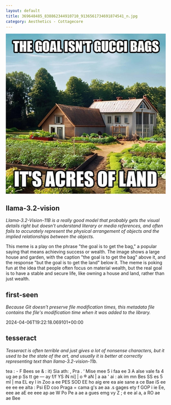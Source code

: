 ```yaml
---
layout: default
title: 369648485_838862344910710_9136561734691874541_n.jpg
category: Aesthetics - Cottagecore
---
```


<div markdown="0"><a href="369648485_838862344910710_9136561734691874541_n.jpg"><img class="photo" src="369648485_838862344910710_9136561734691874541_n.jpg" /></a>

<h2>llama-3.2-vision</h2>
<p><i>Llama-3.2-Vision-11B is a really good model that probably gets the visual details right but doesn't understand literary or media references, and often fails to accurately represent the physical arrangement of objects and the implied relationships between the objects.</i></p>
<p>This meme is a play on the phrase &quot;the goal is to get the bag,&quot; a popular saying that means achieving success or wealth. The image shows a large house and garden, with the caption &quot;the goal is to get the bag&quot; above it, and the response &quot;but the goal is to get the land&quot; below it. The meme is poking fun at the idea that people often focus on material wealth, but the real goal is to have a stable and secure life, like owning a house and land, rather than just wealth.</p>

<h2>first-seen</h2>
<p><i>Because Git doesn't preserve file modification times, this metadata file contains the file's modification time when it was added to the library.</i></p>
<p>2024-04-06T19:22:18.069101+00:00</p>

<h2>tesseract</h2>
<p><i>Tesseract is often terrible and just gives a lot of nonsense characters, but it used to be the state of the art, and usually it is better at correctly representing text than llama-3.2-vision-11b.</i></p>
<p>tea : - F Bees se &amp; : it) Sia ath: , Pra . ‘ Mise mee 5 i faa ee 3 A alse vale fa 4 ug ae p Ss tt ge — ay f/f YS iN ni] | o ® aN | a aa &#x27; ai : ak im mn Bes SS es 5 ml | ma EL ey l in Zoo a ee PES SOD EE ho aig ere ea aie sane a ce Bae iS ee ee ee ee alta : Psi ED coo Praga = cama g&#x27;s ae aa .s gages ety f GOP i ie Ee, eee ae aE ee eee ap ae W Po Pe a ae a gues emg vy Z ; é ee al a, a RO ae ae Bee</p>

</div>

